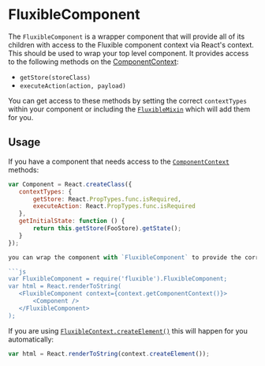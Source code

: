# FluxibleComponent

The `FluxibleComponent` is a wrapper component that will provide all of its children with access to the Fluxible component
context via React's context. This should be used to wrap your top level component. It provides access to the following methods on the [ComponentContext](ComponentContext.md):

 * `getStore(storeClass)`
 * `executeAction(action, payload)`

 You can get access to these methods by setting the correct `contextTypes` within your component or including the [`FluxibleMixin`](FluxibleMixin.md) which will add them for you.

## Usage

If you have a component that needs access to the [`ComponentContext`](ComponentContext.md) methods:

 ```js
var Component = React.createClass({
    contextTypes: {
        getStore: React.PropTypes.func.isRequired,
        executeAction: React.PropTypes.func.isRequired
    },
    getInitialState: function () {
        return this.getStore(FooStore).getState();
    }
});

you can wrap the component with `FluxibleComponent` to provide the correct context:

```js
var FluxibleComponent = require('fluxible').FluxibleComponent;
var html = React.renderToString(
    <FluxibleComponent context={context.getComponentContext()}>
        <Component />
    </FluxibleComponent>
);
```

 If you are using [`FluxibleContext.createElement()`](FluxibleContext.md#createElement) this will happen for you automatically:

```js
var html = React.renderToString(context.createElement());
```
